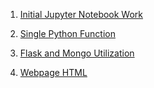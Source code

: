 
1. [Initial Jupyter Notebook Work](https://github.com/rthawkins/web-scraping-mars/blob/master/mission_to_mars.ipynb) 

2. [Single Python Function](https://github.com/rthawkins/web-scraping-mars/blob/master/scrape_mars.py) 

3. [Flask and Mongo Utilization](https://github.com/rthawkins/web-scraping-mars/blob/master/app.py) 

4. [Webpage HTML](https://github.com/rthawkins/web-scraping-mars/blob/master/templates/index.html) 
